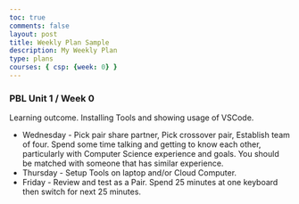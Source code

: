 ```yaml
---
toc: true
comments: false
layout: post
title: Weekly Plan Sample
description: My Weekly Plan 
type: plans
courses: { csp: {week: 0} }
---
```


### PBL Unit 1 / Week 0

Learning outcome.  Installing Tools and showing usage of VSCode.

- Wednesday - Pick pair share partner, Pick crossover pair, Establish team of four.  Spend some time talking and getting to know each other, particularly with Computer Science experience and goals.  You should be matched with someone that has similar experience.
- Thursday - Setup Tools on laptop and/or Cloud Computer.
- Friday - Review and test as a Pair. Spend 25 minutes at one keyboard then switch for next 25 minutes.